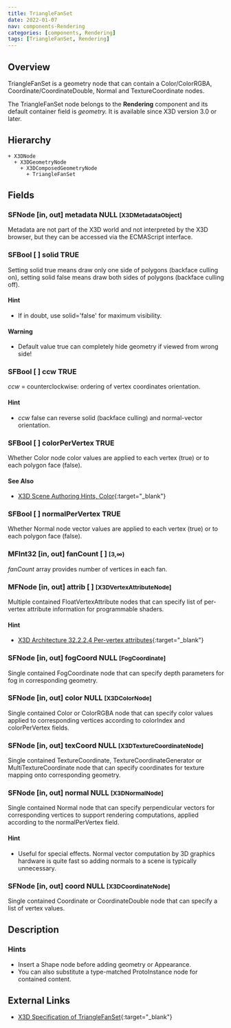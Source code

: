 ```yaml
---
title: TriangleFanSet
date: 2022-01-07
nav: components-Rendering
categories: [components, Rendering]
tags: [TriangleFanSet, Rendering]
---
```

<style>
.post h3 {
  word-spacing: 0.2em;
}
</style>

## Overview

TriangleFanSet is a geometry node that can contain a Color/ColorRGBA, Coordinate/CoordinateDouble, Normal and TextureCoordinate nodes.

The TriangleFanSet node belongs to the **Rendering** component and its default container field is *geometry.* It is available since X3D version 3.0 or later.

## Hierarchy

```
+ X3DNode
  + X3DGeometryNode
    + X3DComposedGeometryNode
      + TriangleFanSet
```

## Fields

### SFNode [in, out] **metadata** NULL <small>[X3DMetadataObject]</small>

Metadata are not part of the X3D world and not interpreted by the X3D browser, but they can be accessed via the ECMAScript interface.

### SFBool [ ] **solid** TRUE

Setting solid true means draw only one side of polygons (backface culling on), setting solid false means draw both sides of polygons (backface culling off).

#### Hint

- If in doubt, use solid='false' for maximum visibility.

#### Warning

- Default value true can completely hide geometry if viewed from wrong side!

### SFBool [ ] **ccw** TRUE

*ccw* = counterclockwise: ordering of vertex coordinates orientation.

#### Hint

- *ccw* false can reverse solid (backface culling) and normal-vector orientation.

### SFBool [ ] **colorPerVertex** TRUE

Whether Color node color values are applied to each vertex (true) or to each polygon face (false).

#### See Also

- [X3D Scene Authoring Hints, Color](https://www.web3d.org/x3d/content/examples/X3dSceneAuthoringHints.html#Color){:target="_blank"}

### SFBool [ ] **normalPerVertex** TRUE

Whether Normal node vector values are applied to each vertex (true) or to each polygon face (false).

### MFInt32 [in, out] **fanCount** [ ] <small>[3,∞)</small>

*fanCount* array provides number of vertices in each fan.

### MFNode [in, out] **attrib** [ ] <small>[X3DVertexAttributeNode]</small>

Multiple contained FloatVertexAttribute nodes that can specify list of per-vertex attribute information for programmable shaders.

#### Hint

- [X3D Architecture 32.2.2.4 Per-vertex attributes](https://www.web3d.org/specifications/X3Dv4Draft/ISO-IEC19775-1v4-CD1/Part01/components/shaders.html#Pervertexattributes){:target="_blank"}

### SFNode [in, out] **fogCoord** NULL <small>[FogCoordinate]</small>

Single contained FogCoordinate node that can specify depth parameters for fog in corresponding geometry.

### SFNode [in, out] **color** NULL <small>[X3DColorNode]</small>

Single contained Color or ColorRGBA node that can specify color values applied to corresponding vertices according to colorIndex and colorPerVertex fields.

### SFNode [in, out] **texCoord** NULL <small>[X3DTextureCoordinateNode]</small>

Single contained TextureCoordinate, TextureCoordinateGenerator or MultiTextureCoordinate node that can specify coordinates for texture mapping onto corresponding geometry.

### SFNode [in, out] **normal** NULL <small>[X3DNormalNode]</small>

Single contained Normal node that can specify perpendicular vectors for corresponding vertices to support rendering computations, applied according to the normalPerVertex field.

#### Hint

- Useful for special effects. Normal vector computation by 3D graphics hardware is quite fast so adding normals to a scene is typically unnecessary.

### SFNode [in, out] **coord** NULL <small>[X3DCoordinateNode]</small>

Single contained Coordinate or CoordinateDouble node that can specify a list of vertex values.

## Description

### Hints

- Insert a Shape node before adding geometry or Appearance.
- You can also substitute a type-matched ProtoInstance node for contained content.

## External Links

- [X3D Specification of TriangleFanSet](https://www.web3d.org/documents/specifications/19775-1/V4.0/Part01/components/rendering.html#TriangleFanSet){:target="_blank"}

